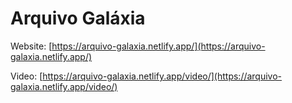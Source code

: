 # Arquivo Galáxia

Website: [https://arquivo-galaxia.netlify.app/](https://arquivo-galaxia.netlify.app/)

Video: [https://arquivo-galaxia.netlify.app/video/](https://arquivo-galaxia.netlify.app/video/)
